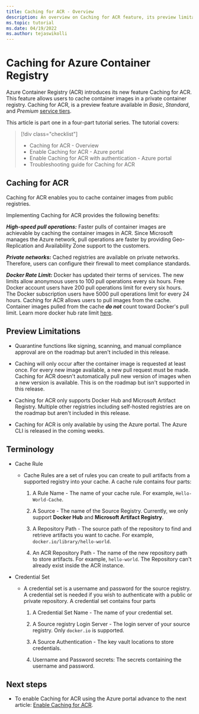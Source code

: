 ```yaml
---
title: Caching for ACR - Overview
description: An overview on Caching for ACR feature, its preview limitations and benefits of enabling the feature in your Registry.
ms.topic: tutorial
ms.date: 04/19/2022
ms.author: tejaswikolli
---
```

# Caching for Azure Container Registry

Azure Container Registry (ACR) introduces its new feature Caching for ACR. This feature allows users to cache container images in a private container registry. Caching for ACR, is a preview feature available in *Basic*, *Standard*, and *Premium* [service tiers](container-registry-skus.md).

This article is part one in a four-part tutorial series. The tutorial covers:

> [!div class="checklist"]
> * Caching for ACR - Overview
> * Enable Caching for ACR - Azure portal
> * Enable Caching for ACR with authentication - Azure portal
> * Troubleshooting guide for Caching for ACR

## Caching for ACR

Caching for ACR enables you to cache container images from public registries. 

Implementing Caching for ACR provides the following benefits:

***High-speed pull operations:*** Faster pulls of container images are achievable by caching the container images in ACR. Since Microsoft manages the Azure network, pull operations are faster by providing Geo-Replication and Availability Zone support to the customers.

***Private networks:*** Cached registries are available on private networks. Therefore, users can configure their firewall to meet compliance standards. 

***Docker Rate Limit:***  Docker has updated their terms of services. The new limits allow anonymous users to 100 pull operations every six hours. Free Docker account users have 200 pull operations limit for every six hours. The Docker subscription users have 5000 pull operations limit for every 24 hours. Caching for ACR allows users to pull images from the cache. Container images pulled from the cache ***do not*** count toward Docker's pull limit. Learn more docker hub rate limit [here][docker-rate-limit]. 

## Preview Limitations

- Quarantine functions like signing, scanning, and manual compliance approval are on the roadmap but aren't included in this release.

- Caching will only occur after the container image is requested at least once. For every new image available, a new pull request must be made. Caching for ACR doesn't automatically pull new version of images when a new version is available. This is on the roadmap but isn't supported in this release. 

-  Caching for ACR only supports Docker Hub and Microsoft Artifact Registry. Multiple other registries  including self-hosted registries are on the roadmap but aren't included in this release.

- Caching for ACR is only available by using the Azure portal. The Azure CLI is released in the coming weeks.   

## Terminology 

- Cache Rule
    - Cache Rules are a set of rules you can create to pull artifacts from a supported registry into your cache. A cache rule contains four parts:
        
        1. A Rule Name - The name of your cache rule. For example, `Hello-World-Cache`.

        2. A Source - The name of the Source Registry. Currently, we only support **Docker Hub** and **Microsoft Artifact Registry**. 

        3. A Repository Path - The source path of the repository to find and retrieve artifacts you want to cache. For example, `docker.io/library/hello-world`.

        4. An ACR Repository Path - The name of the new repository path to store artifacts. For example, `hello-world`. The Repository can't already exist inside the ACR instance. 

- Credential Set
    - A credential set is a username and password for the source registry. A credential set is needed if you wish to authenticate with a public or private repository. A credential set contains four parts

        1. A Credential Set Name - The name of your credential set.

        2. A Source registry Login Server - The login server of your source registry. Only `docker.io` is supported. 

        3. A Source Authentication - The key vault locations to store credentials. 
        
        4. Username and Password secrets: The secrets containing the username and password. 

## Next steps

* To enable Caching for ACR using the Azure portal advance to the next article: [Enable Caching for ACR](tutorial-enable-registry-cache.md).

<!-- LINKS - External -->

[docker-rate-limit]:aka.ms/docker-rate-limit